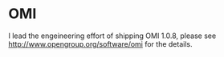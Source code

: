OMI
===
I lead the engeineering effort of shipping OMI 1.0.8, please see http://www.opengroup.org/software/omi for the details.
